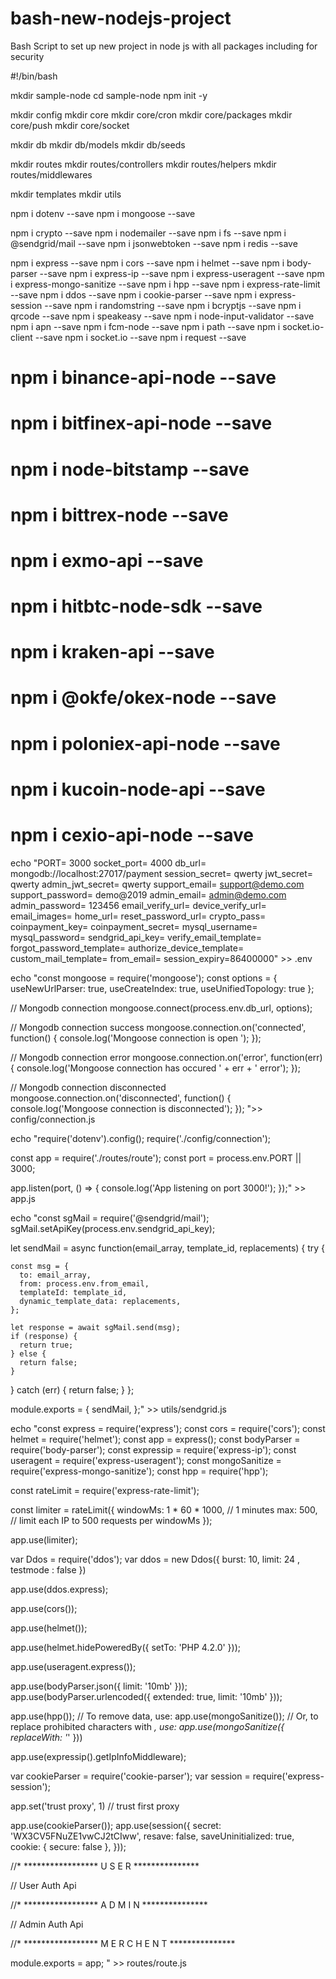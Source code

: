 # bash-new-nodejs-project
Bash Script to set up new project in node js with all packages including for security


#!/bin/bash

mkdir sample-node 
cd sample-node
npm init -y

mkdir config
mkdir core
mkdir core/cron
mkdir core/packages
mkdir core/push
mkdir core/socket

mkdir db
mkdir db/models
mkdir db/seeds

mkdir routes
mkdir routes/controllers
mkdir routes/helpers
mkdir routes/middlewares

mkdir templates
mkdir utils

npm i dotenv --save
npm i mongoose --save

npm i crypto --save
npm i nodemailer --save
npm i fs --save
npm i @sendgrid/mail --save
npm i jsonwebtoken --save
npm i redis --save

npm i express --save
npm i cors --save
npm i helmet --save
npm i body-parser --save
npm i express-ip --save
npm i express-useragent --save
npm i express-mongo-sanitize --save
npm i hpp --save
npm i express-rate-limit --save
npm i ddos --save
npm i cookie-parser --save
npm i express-session --save
npm i randomstring --save
npm i bcryptjs --save
npm i qrcode --save
npm i speakeasy --save
npm i node-input-validator --save
npm i apn --save
npm i fcm-node --save
npm i path --save
npm i socket.io-client --save
npm i socket.io --save
npm i request --save


# npm i binance-api-node --save
# npm i bitfinex-api-node --save
# npm i node-bitstamp --save
# npm i bittrex-node --save
# npm i exmo-api --save
# npm i hitbtc-node-sdk --save
# npm i kraken-api --save
# npm i @okfe/okex-node --save
# npm i poloniex-api-node --save
# npm i kucoin-node-api --save
# npm i cexio-api-node --save


echo "PORT= 3000
socket_port= 4000
db_url= mongodb://localhost:27017/payment
session_secret= qwerty
jwt_secret= qwerty
admin_jwt_secret= qwerty
support_email= support@demo.com
support_password= demo@2019
admin_email= admin@demo.com
admin_password= 123456
email_verify_url= 
device_verify_url= 
email_images= 
home_url= 
reset_password_url= 
crypto_pass= 
coinpayment_key= 
coinpayment_secret= 
mysql_username= 
mysql_password= 
sendgrid_api_key=
verify_email_template=
forgot_password_template=
authorize_device_template=
custom_mail_template=
from_email=
session_expiry=86400000" >> .env


echo "const mongoose = require('mongoose');
const options = { useNewUrlParser: true, useCreateIndex: true, useUnifiedTopology: true };

// Mongodb connection
mongoose.connect(process.env.db_url, options);

// Mongodb connection success
mongoose.connection.on('connected', function() {
  console.log('Mongoose connection is open ');
});

// Mongodb connection error
mongoose.connection.on('error', function(err) {
  console.log('Mongoose connection has occured ' + err + ' error');
});

// Mongodb connection disconnected
mongoose.connection.on('disconnected', function() {
  console.log('Mongoose connection is disconnected');
});
">> config/connection.js

echo "require('dotenv').config();
require('./config/connection');

const app = require('./routes/route');
const port = process.env.PORT || 3000;



app.listen(port, () => {
  console.log('App listening on port 3000!');
});" >> app.js

echo "const sgMail = require('@sendgrid/mail');
sgMail.setApiKey(process.env.sendgrid_api_key);

let sendMail = async function(email_array, template_id, replacements) {
  try {

    const msg = {
      to: email_array,
      from: process.env.from_email,
      templateId: template_id,
      dynamic_template_data: replacements,
    };

    let response = await sgMail.send(msg);
    if (response) {
      return true;
    } else {
      return false;
    }
  } catch (err) {
    return false;
  }
};

module.exports = {
  sendMail,
};" >> utils/sendgrid.js


echo "const express = require('express');
const cors = require('cors');
const helmet = require('helmet');
const app = express();
const bodyParser = require('body-parser');
const expressip = require('express-ip');
const useragent = require('express-useragent');
const mongoSanitize = require('express-mongo-sanitize');
const hpp = require('hpp');


const rateLimit = require('express-rate-limit');

const limiter = rateLimit({
  windowMs: 1 * 60 * 1000, // 1 minutes
  max: 500, // limit each IP to 500 requests per windowMs
});

app.use(limiter);

var Ddos = require('ddos');
var ddos = new Ddos({ 
	burst: 10, 
	limit: 24 ,
	testmode : false
})

app.use(ddos.express);


app.use(cors());

app.use(helmet());

app.use(helmet.hidePoweredBy({ setTo: 'PHP 4.2.0' }));

app.use(useragent.express());

app.use(bodyParser.json({ limit: '10mb' }));
app.use(bodyParser.urlencoded({ extended: true, limit: '10mb' }));

app.use(hpp()); 
// To remove data, use:
app.use(mongoSanitize());
// Or, to replace prohibited characters with _, use:
app.use(mongoSanitize({
    replaceWith: '_'
}))

app.use(expressip().getIpInfoMiddleware);


var cookieParser = require('cookie-parser');
var session = require('express-session');

app.set('trust proxy', 1) // trust first proxy

app.use(cookieParser());
app.use(session({
  secret: 'WX3CV5FNuZE1vwCJ2tCIww',
  resave: false,
  saveUninitialized: true,
  cookie: { secure: false },
}));

//* ***************** U S E R ***************

// User Auth Api



//* ***************** A D M I N ***************

// Admin Auth Api



//* ***************** M E R C H E N T ***************


module.exports = app;
" >> routes/route.js
